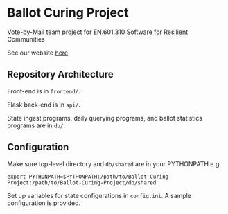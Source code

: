 # Ballot Curing Project
Vote-by-Mail team project for EN.601.310 Software for Resilient Communities 

See our website [here](http://www.cnds.jhu.edu/courses/cs310/vote-by-mail/)

## Repository Architecture
Front-end is in `frontend/`.

Flask back-end is in `api/`.

State ingest programs, daily querying programs, and ballot statistics programs are in `db/`.

## Configuration
Make sure top-level directory and `db/shared` are in your PYTHONPATH e.g.

```
export PYTHONPATH=$PYTHONPATH:/path/to/Ballot-Curing-Project:/path/to/Ballot-Curing-Project/db/shared
```

Set up variables for state configurations in `config.ini`. A sample configuration is provided.
